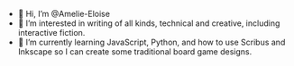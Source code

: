 - 👋 Hi, I’m @Amelie-Eloise
- 👀 I’m interested in writing of all kinds, technical and creative, including interactive fiction. 
- 🌱 I’m currently learning JavaScript, Python, and how to use Scribus and Inkscape so I can create some traditional board game designs.
<!---
- 💞️ I’m looking to collaborate on ...
- 📫 How to reach me ...


Amelie-Eloise/Amelie-Eloise is a ✨ special ✨ repository because its `README.md` (this file) appears on your GitHub profile.
You can click the Preview link to take a look at your changes.
--->
